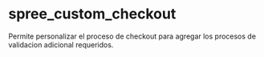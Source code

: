 spree_custom_checkout
=====================

Permite personalizar el proceso de checkout para agregar los procesos de validacion adicional requeridos.
